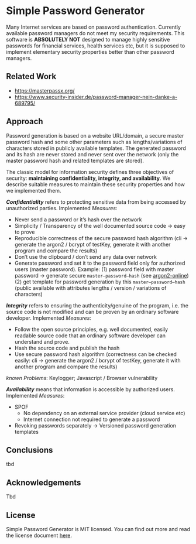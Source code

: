 # Simple Password Generator

Many Internet services are based on password authentication. Currently available password managers do not meet my security requirements. This software is **ABSOLUTELY NOT**  designed to manage highly sensitive passwords for financial services, health services etc, but it is supposed to implement elementary security properties better than other password managers.

## Related Work

* https://masterpassx.org/
* https://www.security-insider.de/password-manager-nein-danke-a-689795/

## Approach

Password generation is based on a website URL/domain, a secure master password hash and some other parameters such as lengths/variations of characters stored in publicly available templates. The generated password and its hash are never stored and never sent over the network (only the master password hash and related templates are stored).

The classic model for information security defines three objectives of security: **maintaining confidentiality, integrity, and availability**. We describe suitable measures to maintain these security properties and how we implemented them.

***Confidentiality*** refers to protecting sensitive data from being accessed by unauthorized parties. Implemented *Measures*:

* Never send a password or it’s hash over the network
* Simplicity / Transparency of the well documented source code → easy to prove
* Reproducible correctness of the secure password hash algorithm (cli → generate the argon2 / bcrypt of testKey, generate it with another program and compare the results)
* Don’t use the clipboard / don’t send any data over network
* Generate password and set it to the password field only for authorized users (master password).
  Example: 
  (1) password field with master password → generate secure `master–password–hash` (see [argon2-online](https://antelle.net/argon2-browser))
  (2) get template for password generation by this `master–password–hash` (public available with attributes lengths / version / variations of characters)

***Integrity*** refers to ensuring the authenticity/genuine of the program, i.e. the source code is not modified and can be proven by an ordinary software developer. Implemented *Measures*:

* Follow the open source principles, e.g. well documented, easily readable  source code that an ordinary software developer can understand and prove.
* Hash the source code and publish the hash
* Use secure password hash algorithm (correctness can be checked easily: cli → generate the argon2 / bcrypt of testKey, generate it with another program and compare the results)

*known Problems*: Keylogger; Javascript / Browser vulnerability

***Availability*** means that information is accessible by authorized users. Implemented *Measures*:

* SPOF
  * No dependency on an external service provider (cloud service etc)
  * Internet connection not required to generate a password
* Revoking passwords separately 
  → Versioned password generation templates

## Conclusions

tbd

## Acknowledgements

Tbd

## License

Simple Password Generator is MIT licensed. You can find out more and read the license document [here](https://github.com/aurelia/aurelia/blob/master/LICENSE).